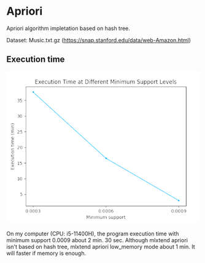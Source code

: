 # Apriori
Apriori algorithm impletation based on hash tree.

Dataset: Music.txt.gz (https://snap.stanford.edu/data/web-Amazon.html)
## Execution time
<div align=center><img src=https://github.com/SXKA/Apriori/blob/master/png/time.png></div>

On my computer (CPU: i5-11400H), the program execution time with minimum support 0.0009 about 2 min. 30 sec. Although mlxtend apriori isn't based on hash tree, mlxtend apriori low_memory mode about 1 min. It will faster if memory is enough.
